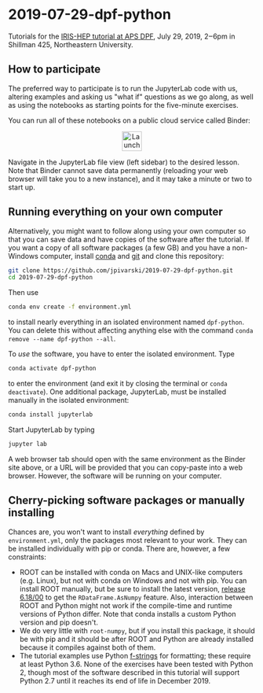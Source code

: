 # 2019-07-29-dpf-python

Tutorials for the [IRIS-HEP tutorial at APS DPF](https://indico.cern.ch/event/782953/sessions/302485/#20190729), July 29, 2019, 2‒6pm in Shillman 425, Northeastern University.

## How to participate

The preferred way to participate is to run the JupyterLab code with us, altering examples and asking us "what if" questions as we go along, as well as using the notebooks as starting points for the five-minute exercises.

You can run all of these notebooks on a public cloud service called Binder:

<p align="center">
  <a href="https://mybinder.org/v2/gh/jpivarski/2019-07-29-dpf-python/0.1?urlpath=lab">
    <img src="https://mybinder.org/badge_logo.svg" alt="Launch Binder" height="40">
  </a>
</p>

Navigate in the JupyterLab file view (left sidebar) to the desired lesson. Note that Binder cannot save data permanently (reloading your web browser will take you to a new instance), and it may take a minute or two to start up.

## Running everything on your own computer

Alternatively, you might want to follow along using your own computer so that you can save data and have copies of the software after the tutorial. If you want a copy of all software packages (a few GB) and you have a non-Windows computer, install [conda](https://docs.conda.io/en/latest/miniconda.html) and [git](https://git-scm.com/book/en/v2/Getting-Started-Installing-Git) and clone this repository:

```bash
git clone https://github.com/jpivarski/2019-07-29-dpf-python.git
cd 2019-07-29-dpf-python
```

Then use

```bash
conda env create -f environment.yml
```

to install nearly everything in an isolated environment named `dpf-python`. You can delete this without affecting anything else with the command `conda remove --name dpf-python --all`.

To _use_ the software, you have to enter the isolated environment. Type

```bash
conda activate dpf-python
```

to enter the environment (and exit it by closing the terminal or `conda deactivate`). One additional package, JupyterLab, must be installed manually in the isolated environment:

```bash
conda install jupyterlab
```

Start JupyterLab by typing

```bash
jupyter lab
```

A web browser tab should open with the same environment as the Binder site above, or a URL will be provided that you can copy-paste into a web browser. However, the software will be running on your computer.

## Cherry-picking software packages or manually installing

Chances are, you won't want to install _everything_ defined by `environment.yml`, only the packages most relevant to your work. They can be installed individually with pip or conda. There are, however, a few constraints:

   * ROOT can be installed with conda on Macs and UNIX-like computers (e.g. Linux), but not with conda on Windows and not with pip. You can install ROOT manually, but be sure to install the latest version, [release 6.18/00](https://root.cern/content/release-61800) to get the `RDataFrame.AsNumpy` feature. Also, interaction between ROOT and Python might not work if the compile-time and runtime versions of Python differ. Note that conda installs a custom Python version and pip doesn't.
   * We do very little with `root-numpy`, but if you install this package, it should be with pip and it should be after ROOT and Python are already installed because it compiles against both of them.
   * The tutorial examples use Python [f-strings](https://realpython.com/python-f-strings/) for formatting; these require at least Python 3.6. None of the exercises have been tested with Python 2, though most of the software described in this tutorial will support Python 2.7 until it reaches its end of life in December 2019.
